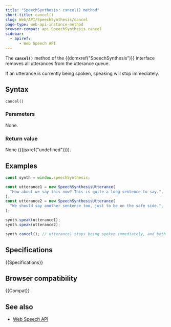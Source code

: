 ```yaml
---
title: "SpeechSynthesis: cancel() method"
short-title: cancel()
slug: Web/API/SpeechSynthesis/cancel
page-type: web-api-instance-method
browser-compat: api.SpeechSynthesis.cancel
sidebar:
  - apiref:
      - Web Speech API
---
```


The **`cancel()`** method of the {{domxref("SpeechSynthesis")}}
interface removes all utterances from the utterance queue.

If an utterance is currently being spoken, speaking will stop immediately.

## Syntax

```js-nolint
cancel()
```

### Parameters

None.

### Return value

None ({{jsxref("undefined")}}).

## Examples

```js
const synth = window.speechSynthesis;

const utterance1 = new SpeechSynthesisUtterance(
  "How about we say this now? This is quite a long sentence to say.",
);
const utterance2 = new SpeechSynthesisUtterance(
  "We should say another sentence too, just to be on the safe side.",
);

synth.speak(utterance1);
synth.speak(utterance2);

synth.cancel(); // utterance1 stops being spoken immediately, and both are removed from the queue
```

## Specifications

{{Specifications}}

## Browser compatibility

{{Compat}}

## See also

- [Web Speech API](/en-US/docs/Web/API/Web_Speech_API)

